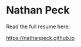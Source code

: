# Nathan Peck

Read the full resume here:

<a href="https://nathanpeck.github.io">https://nathanpeck.github.io</a>


